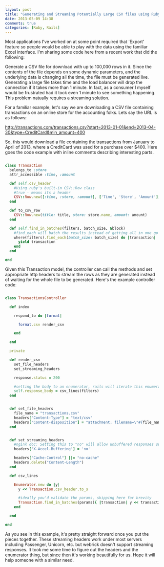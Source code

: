 ```yaml
---
layout: post
title: "Generating and Streaming Potentially Large CSV files using Ruby on Rails"
date: 2013-05-09 14:38
comments: true
categories: [Ruby, Rails]
---
```


Most applications I've worked on at some point required that 'Export' feature so people would be able to play with the data using the familiar Excel interface. I'm sharing some code here from a recent work that did the following:

Generate a CSV file for download with up to 100,000 rows in it. Since the contents of the file depends on some dynamic parameters, and the underlying data is changing all the time, the file must be generated live. Generating a large file takes time and the load balancer will drop the connection if it takes more than 1 minute. In fact, as a consumer I myself would be frustrated had it took even 1 minute to see something happening. This problem natually requires a streaming solution.

For a familiar example, let's say we are downloading a CSV file containing transactions on an online store for the accounting folks. Lets say the URL is as follows:

http://transactions.com/transactions.csv?start=2013-01-01&end=2013-04-30&type=CreditCard&min_amount=400

So, this would download a file containing the transactions from January to April of 2013, where a CreditCard was used for a purchase over $400. Here goes the code example with inline comments describing interesting parts.

```ruby app/models/transaction.rb

class Transaction
  belongs_to :store
  attr_accessible :time, :amount

  def self.csv_header
    #Using ruby's built-in CSV::Row class
    #true - means its a header
    CSV::Row.new([:time, :store, :amount], ['Time', 'Store', 'Amount'], true)
  end

  def to_csv_row
    CSV::Row.new(title: title, store: store.name, amount: amount)
  end

  def self.find_in_batches(filters, batch_size, &block)
    #find_each will batch the results instead of getting all in one go
    where(filters).find_each(batch_size: batch_size) do |transaction|
      yield transaction
    end
  end

end

```

Given this Transaction model, the controller can call the methods and set appropriate http headers to stream the rows as they are generated instead of waiting for the whole file to be generated. Here's the example controller code:

```ruby app/controllers/transactions_controller.rb

class TransactionsController

  def index

    respond_to do |format|

      format.csv render_csv

    end

  end

  private

  def render_csv
    set_file_headers
    set_streaming_headers

    response.status = 200

    #setting the body to an enumerator, rails will iterate this enumerator
    self.response_body = csv_lines(filters)
  end


  def set_file_headers
    file_name = "transactions.csv"
    headers["Content-Type"] = "text/csv"
    headers["Content-disposition"] = "attachment; filename=\"#{file_name}\""
  end


  def set_streaming_headers
    #nginx doc: Setting this to "no" will allow unbuffered responses suitable for Comet and HTTP streaming applications
    headers['X-Accel-Buffering'] = 'no'

    headers["Cache-Control"] ||= "no-cache"
    headers.delete("Content-Length")
  end

  def csv_lines

    Enumerator.new do |y|
      y << Transaction.csv_header.to_s

      #ideally you'd validate the params, skipping here for brevity
      Transaction.find_in_batches(params){ |transaction| y << transaction.to_csv_row.to_s }
    end

  end

end
```

As you see in this example, it's pretty straight forward once you put the pieces together. These streaming headers work under most servers including Passenger, Unicorn, etc. but webrick doesn't support streaming responses. It took me some time to figure out the headers and the enumerator thing, but since then it's working beautifully for us. Hope it will help someone with a similar need.

